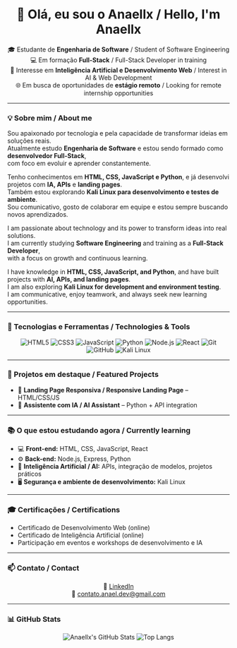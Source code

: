 <h1 align="center">👋 Olá, eu sou o Anaellx / Hello, I'm Anaellx</h1>

<p align="center">
  🎓 Estudante de <strong>Engenharia de Software</strong> / Student of Software Engineering <br>
  💻 Em formação <strong>Full-Stack</strong> / Full-Stack Developer in training <br>
  🤖 Interesse em <strong>Inteligência Artificial e Desenvolvimento Web</strong> / Interest in AI & Web Development <br>
  🌐 Em busca de oportunidades de <strong>estágio remoto</strong> / Looking for remote internship opportunities
</p>

---

### 💡 Sobre mim / About me
Sou apaixonado por tecnologia e pela capacidade de transformar ideias em soluções reais.  
Atualmente estudo **Engenharia de Software** e estou sendo formado como **desenvolvedor Full-Stack**,  
com foco em evoluir e aprender constantemente.  

Tenho conhecimentos em **HTML, CSS, JavaScript e Python**, e já desenvolvi projetos com **IA, APIs** e **landing pages**.  
Também estou explorando **Kali Linux para desenvolvimento e testes de ambiente**.  
Sou comunicativo, gosto de colaborar em equipe e estou sempre buscando novos aprendizados.

I am passionate about technology and its power to transform ideas into real solutions.  
I am currently studying **Software Engineering** and training as a **Full-Stack Developer**,  
with a focus on growth and continuous learning.  

I have knowledge in **HTML, CSS, JavaScript, and Python**, and have built projects with **AI, APIs, and landing pages**.  
I am also exploring **Kali Linux for development and environment testing**.  
I am communicative, enjoy teamwork, and always seek new learning opportunities.

---

### 🧠 Tecnologias e Ferramentas / Technologies & Tools
<div align="center">

![HTML5](https://img.shields.io/badge/HTML5-282C34?logo=html5&logoColor=E34F26)
![CSS3](https://img.shields.io/badge/CSS3-282C34?logo=css3&logoColor=1572B6)
![JavaScript](https://img.shields.io/badge/JavaScript-282C34?logo=javascript&logoColor=F7DF1E)
![Python](https://img.shields.io/badge/Python-282C34?logo=python&logoColor=3776AB)
![Node.js](https://img.shields.io/badge/Node.js-282C34?logo=node.js&logoColor=339933)
![React](https://img.shields.io/badge/React-282C34?logo=react&logoColor=61DAFB)
![Git](https://img.shields.io/badge/Git-282C34?logo=git&logoColor=F05032)
![GitHub](https://img.shields.io/badge/GitHub-282C34?logo=github&logoColor=ffffff)
![Kali Linux](https://img.shields.io/badge/KaliLinux-282C34?logo=kalilinux&logoColor=5390d9)

</div>

---

### 📂 Projetos em destaque / Featured Projects
- 🚀 **Landing Page Responsiva / Responsive Landing Page** – HTML/CSS/JS  
- 🤖 **Assistente com IA / AI Assistant** – Python + API integration  

---

### 📚 O que estou estudando agora / Currently learning
- 💻 **Front-end:** HTML, CSS, JavaScript, React  
- ⚙️ **Back-end:** Node.js, Express, Python  
- 🧠 **Inteligência Artificial / AI:** APIs, integração de modelos, projetos práticos  
- 🖥️ **Segurança e ambiente de desenvolvimento:** Kali Linux  

---

### 🎓 Certificações / Certifications
- Certificado de Desenvolvimento Web (online)  
- Certificado de Inteligência Artificial (online)  
- Participação em eventos e workshops de desenvolvimento e IA  


---

### 📫 Contato / Contact
<div align="center">

💼 [LinkedIn](https://www.linkedin.com/in/anael-de-carvalho-3891a7390?utm_source=share&utm_campaign=share_via&utm_content=profile&utm_medium=ios_app)  
📧 contato.anael.dev@gmail.com 

</div>

---

### 📊 GitHub Stats
<div align="center">

![Anaellx's GitHub Stats](https://github-readme-stats.vercel.app/api?username=Anaelx77&show_icons=true&theme=github_dark&hide_border=true&hide_title=true)
![Top Langs](https://github-readme-stats.vercel.app/api/top-langs/?username=Anaelx77&layout=compact&theme=github_dark&hide_border=true)

</div>


